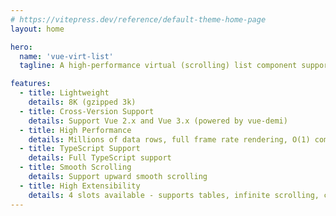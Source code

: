```yaml
---
# https://vitepress.dev/reference/default-theme-home-page
layout: home

hero:
  name: 'vue-virt-list'
  tagline: A high-performance virtual (scrolling) list component support Vue 2 & Vue 3.

features:
  - title: Lightweight
    details: 8K (gzipped 3k)
  - title: Cross-Version Support
    details: Support Vue 2.x and Vue 3.x (powered by vue-demi)
  - title: High Performance
    details: Millions of data rows, full frame rate rendering, O(1) complexity scroll increment calculation
  - title: TypeScript Support
    details: Full TypeScript support
  - title: Smooth Scrolling
    details: Support upward smooth scrolling
  - title: High Extensibility
    details: 4 slots available - supports tables, infinite scrolling, chat rooms, merged cells, etc.
---
```

